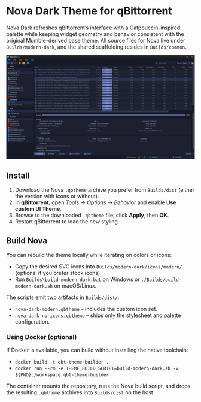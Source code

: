 # Nova Dark Theme for qBittorrent

Nova Dark refreshes qBittorrent’s interface with a Catppuccin-inspired palette while keeping widget geometry and behavior consistent with the original Mumble-derived base theme. All source files for Nova live under `Builds/modern-dark`, and the shared scaffolding resides in `Builds/common`.

![Nova Dark screenshot](screenshots/nova-dark.png)

## Install

1. Download the Nova `.qbtheme` archive you prefer from `Builds/dist` (either the version with icons or without).
2. In **qBittorrent**, open *Tools → Options → Behavior* and enable **Use custom UI Theme**.
3. Browse to the downloaded `.qbtheme` file, click **Apply**, then **OK**.
4. Restart qBittorrent to load the new styling.

## Build Nova

You can rebuild the theme locally while iterating on colors or icons:

- Copy the desired SVG icons into `Builds/modern-dark/icons/modern/` (optional if you prefer stock icons).
- Run `Builds\build-modern-dark.bat` on Windows or `./Builds/build-modern-dark.sh` on macOS/Linux.

The scripts emit two artifacts in `Builds/dist/`:

- `nova-dark-modern.qbtheme` – includes the custom icon set.
- `nova-dark-no-icons.qbtheme` – ships only the stylesheet and palette configuration.

### Using Docker (optional)

If Docker is available, you can build without installing the native toolchain:

- `docker build -t qbt-theme-builder .`
- `docker run --rm -e THEME_BUILD_SCRIPT=build-modern-dark.sh -v ${PWD}:/workspace qbt-theme-builder`

The container mounts the repository, runs the Nova build script, and drops the resulting `.qbtheme` archives into `Builds/dist` on the host.
